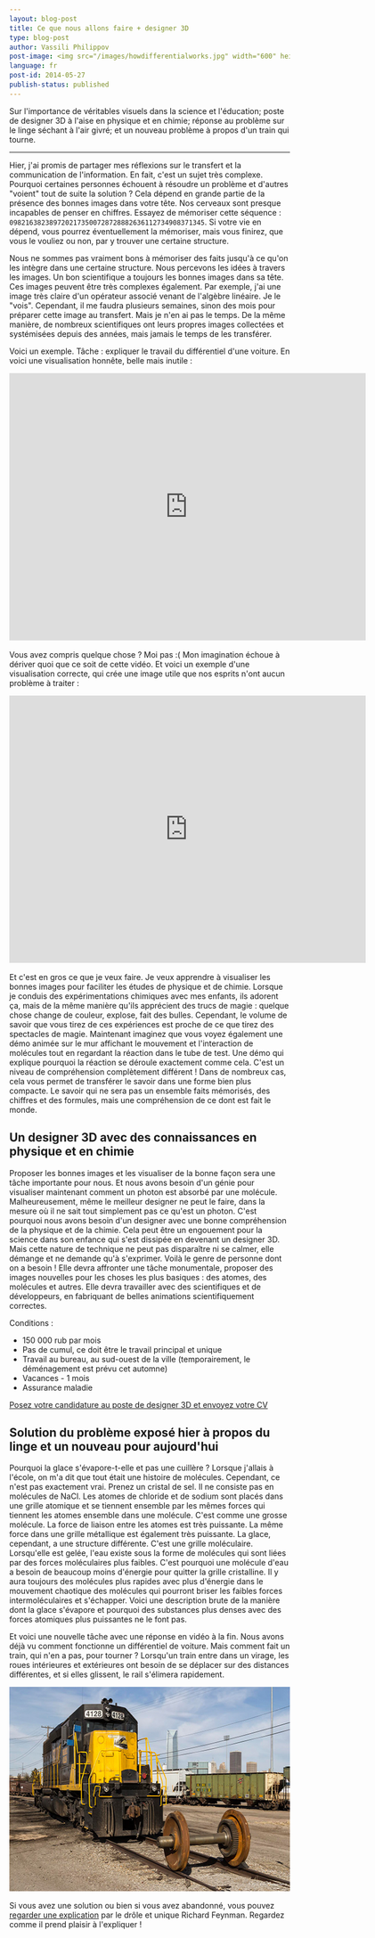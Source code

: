 ```yaml
---
layout: blog-post
title: Ce que nous allons faire + designer 3D
type: blog-post
author: Vassili Philippov
post-image: <img src="/images/howdifferentialworks.jpg" width="600" height="400" alt="How differential works">
language: fr
post-id: 2014-05-27
publish-status: published
---
```

Sur l'importance de véritables visuels dans la science et l'éducation; poste de designer 3D à l'aise en physique et en chimie; 
réponse au problème sur le linge séchant à l'air givré; et un nouveau problème à propos d'un train qui tourne.
<!-- more -->

---

Hier, j'ai promis de partager mes réflexions sur le transfert et la communication de l'information. En fait, c'est un sujet très complexe. 
Pourquoi certaines personnes échouent à résoudre un problème et d'autres "voient" tout de suite la solution ? Cela dépend en grande partie de la présence des 
bonnes images dans votre tête. Nos cerveaux sont presque incapables de penser en chiffres. 
Essayez de mémoriser cette séquence : <code>0982163823897202173500728728882636112734908371345</code>. 
Si votre vie en dépend, vous pourrez éventuellement la mémoriser, mais vous finirez, que vous le vouliez ou non, par y trouver une certaine structure.

Nous ne sommes pas vraiment bons à mémoriser des faits jusqu'à ce qu'on les intègre dans une certaine structure. Nous percevons les idées à travers les images. 
Un bon scientifique a toujours les bonnes images dans sa tête. Ces images peuvent être très complexes également. 
Par exemple, j'ai une image très claire d'un opérateur associé venant de l'algèbre linéaire. Je le "vois". 
Cependant, il me faudra plusieurs semaines, sinon des mois pour préparer cette image au transfert. 
Mais je n'en ai pas le temps. De la même manière, de nombreux scientifiques ont leurs propres images collectées et systémisées depuis des années, mais jamais le temps de les transférer.

Voici un exemple. Tâche : expliquer le travail du différentiel d'une voiture. En voici une visualisation honnête, belle mais inutile :

<iframe width="640" height="480" src="http://www.youtube.com/embed/lN_xGRt_vVY?rel=0" frameborder="0" allowfullscreen></iframe>
<br/>

Vous avez compris quelque chose ? Moi pas :( Mon imagination échoue à dériver quoi que ce soit de cette vidéo. 
Et voici un exemple d'une visualisation correcte, qui crée une image utile que nos esprits n'ont aucun problème à traiter :

<iframe width="640" height="480" src="http://www.youtube.com/embed/yYAw79386WI?rel=0&start=200" frameborder="0" allowfullscreen></iframe>
<br/>

Et c'est en gros ce que je veux faire. Je veux apprendre à visualiser les bonnes images pour faciliter les études de physique et de chimie. 
Lorsque je conduis des expérimentations chimiques avec mes enfants, ils adorent ça, mais de la même manière qu'ils apprécient des trucs de magie : 
quelque chose change de couleur, explose, fait des bulles. Cependant, le volume de savoir que vous tirez de ces expériences 
est proche de ce que tirez des spectacles de magie. Maintenant imaginez que vous voyez également une démo animée sur le mur affichant 
le mouvement et l'interaction de molécules tout en regardant la réaction dans le tube de test. 
Une démo qui explique pourquoi la réaction se déroule exactement comme cela. C'est un niveau de compréhension complètement différent ! 
Dans de nombreux cas, cela vous permet de transférer le savoir dans une forme bien plus compacte. 
Le savoir qui ne sera pas un ensemble faits mémorisés, des chiffres et des formules, mais une compréhension de ce dont est fait le monde.

## Un designer 3D avec des connaissances en physique et en chimie

Proposer les bonnes images et les visualiser de la bonne façon sera une tâche importante pour nous. Et nous avons besoin d'un génie pour 
visualiser maintenant comment un photon est absorbé par une molécule. Malheureusement, même le meilleur designer ne peut le faire, dans la mesure 
où il ne sait tout simplement pas ce qu'est un photon. C'est pourquoi nous avons besoin d'un designer avec une bonne compréhension de la physique et de la chimie. 
Cela peut être un engouement pour la science dans son enfance qui s'est dissipée en devenant un designer 3D. 
Mais cette nature de technique ne peut pas disparaître ni se calmer, elle démange et ne demande qu'à s'exprimer. 
Voilà le genre de personne dont on a besoin ! Elle devra affronter une tâche monumentale, proposer des images nouvelles pour les choses les plus basiques : 
des atomes, des molécules et autres. Elle devra travailler avec des scientifiques et de développeurs, en fabriquant de belles animations scientifiquement correctes.

Conditions :

* 150 000 rub par mois
* Pas de cumul, ce doit être le travail principal et unique
* Travail au bureau, au sud-ouest de la ville (temporairement, le déménagement est prévu cet automne)
* Vacances - 1 mois
* Assurance maladie

<a class="btn btn-primary btn-lg active" href="http://www.it-dominanta.ru/ru/resume_applications/new?vacancy_id=325" role="button">Posez votre candidature au poste de designer 3D et envoyez votre CV</a>

## Solution du problème exposé hier à propos du linge et un nouveau pour aujourd'hui

Pourquoi la glace s'évapore-t-elle et pas une cuillère ? Lorsque j'allais à l'école, on m'a dit que tout était une histoire de molécules. 
Cependant, ce n'est pas exactement vrai. Prenez un cristal de sel. Il ne consiste pas en molécules de NaCl. 
Les atomes de chloride et de sodium sont placés dans une grille atomique et se tiennent ensemble par les mêmes forces qui tiennent les atomes ensemble dans une molécule. 
C'est comme une grosse molécule. La force de liaison entre les atomes est très puissante. La même force dans une grille métallique est également très puissante. 
La glace, cependant, a une structure différente. C'est une grille moléculaire. Lorsqu'elle est gelée, l'eau existe sous la forme de molécules 
qui sont liées par des forces moléculaires plus faibles. C'est pourquoi une molécule d'eau a besoin de beaucoup moins d'énergie pour quitter 
la grille cristalline. Il y aura toujours des molécules plus rapides avec plus d'énergie dans le mouvement chaotique des molécules qui 
pourront briser les faibles forces intermoléculaires et s'échapper. Voici une description brute de la manière dont la glace s'évapore et pourquoi 
des substances plus denses avec des forces atomiques plus puissantes ne le font pas.

Et voici une nouvelle tâche avec une réponse en vidéo à la fin. Nous avons déjà vu comment fonctionne un différentiel de voiture. 
Mais comment fait un train, qui n'en a pas, pour tourner ? Lorsqu'un train entre dans un virage, les roues intérieures et extérieures 
ont besoin de se déplacer sur des distances différentes, et si elles glissent, le rail s'élimera rapidement.

<a href="https://www.flickr.com/photos/katsrcool/12573192603"><img src="/images/trainwheels.jpg" width="600" height="367" alt="Roues d'un train"></a>

Si vous avez une solution ou bien si vous avez abandonné, vous pouvez <a href="http://www.youtube.com/watch?v=y7h4OtFDnYE">regarder une explication</a> par le drôle et unique Richard Feynman. Regardez comme il prend plaisir à l'expliquer !
